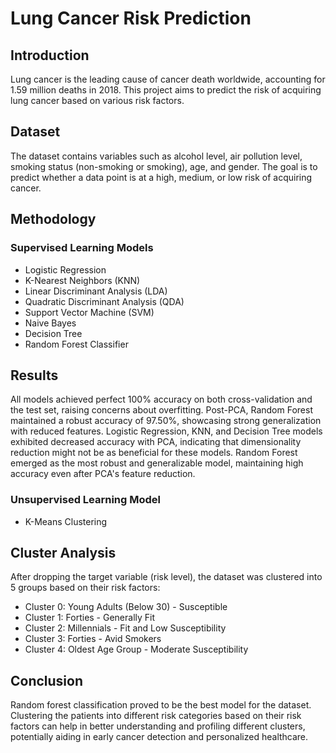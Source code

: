 # Lung Cancer Risk Prediction
## Introduction
Lung cancer is the leading cause of cancer death worldwide, accounting for 1.59 million deaths in 2018. This project aims to predict the risk of acquiring lung cancer based on various risk factors.

## Dataset
The dataset contains variables such as alcohol level, air pollution level, smoking status (non-smoking or smoking), age, and gender. The goal is to predict whether a data point is at a high, medium, or low risk of acquiring cancer.

## Methodology
### Supervised Learning Models
-  Logistic Regression
- K-Nearest Neighbors (KNN)
- Linear Discriminant Analysis (LDA)
- Quadratic Discriminant Analysis (QDA)
- Support Vector Machine (SVM)
- Naive Bayes
- Decision Tree
- Random Forest Classifier

## Results
All models achieved perfect 100% accuracy on both cross-validation and the test set, raising concerns about overfitting. Post-PCA, Random Forest maintained a robust accuracy of 97.50%, showcasing strong generalization with reduced features.
Logistic Regression, KNN, and Decision Tree models exhibited decreased accuracy with PCA, indicating that dimensionality reduction might not be as beneficial for these models. Random Forest emerged as the most robust and generalizable model, maintaining high accuracy even after PCA's feature reduction.

### Unsupervised Learning Model
- K-Means Clustering

## Cluster Analysis
After dropping the target variable (risk level), the dataset was clustered into 5 groups based on their risk factors:
- Cluster 0: Young Adults (Below 30) - Susceptible
- Cluster 1: Forties - Generally Fit
- Cluster 2: Millennials - Fit and Low Susceptibility
- Cluster 3: Forties - Avid Smokers
- Cluster 4: Oldest Age Group - Moderate Susceptibility

## Conclusion
Random forest classification proved to be the best model for the dataset. Clustering the patients into different risk categories based on their risk factors can help in better understanding and profiling different clusters, potentially aiding in early cancer detection and personalized healthcare.




